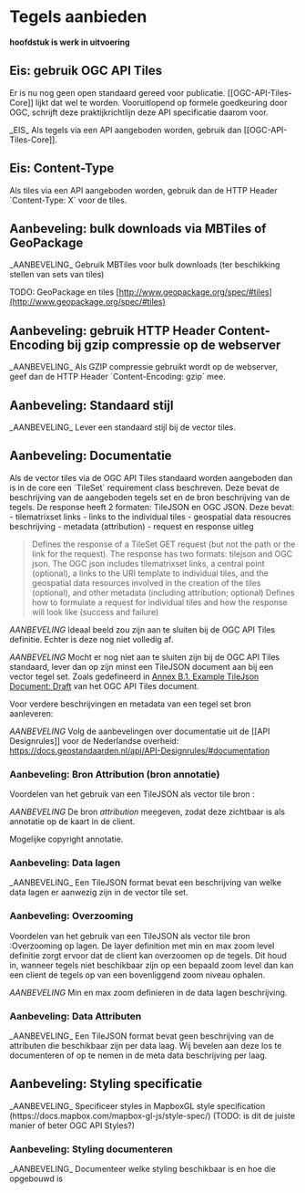 # Tegels aanbieden
**hoofdstuk is werk in uitvoering**

## Eis: gebruik OGC API Tiles
Er is nu nog geen open standaard gereed voor publicatie. [[OGC-API-Tiles-Core]] lijkt dat wel te worden. Vooruitlopend op formele goedkeuring door OGC, schrijft deze praktijkrichtlijn deze API specificatie daarom voor.

<div class="advisement">
_EIS_ Als tegels via een API aangeboden worden, gebruik dan [[OGC-API-Tiles-Core]].
</div>


## Eis: Content-Type
<div class="advisement">
Als tiles via een API aangeboden worden, gebruik dan de HTTP Header `Content-Type: X` voor de tiles.
</div>

## Aanbeveling: bulk downloads via MBTiles of GeoPackage
<div class="informative">
_AANBEVELING_ Gebruik MBTiles voor bulk downloads (ter beschikking stellen van sets van tiles)

TODO: GeoPackage en tiles [http://www.geopackage.org/spec/#tiles](http://www.geopackage.org/spec/#tiles)
</div>

## Aanbeveling: gebruik HTTP Header Content-Encoding bij gzip compressie op de webserver

<div class="informative">
_AANBEVELING_ Als GZIP compressie gebruikt wordt op de webserver, geef dan de HTTP Header `Content-Encoding: gzip` mee.
</div>

## Aanbeveling: Standaard stijl

<div class="informative">
_AANBEVELING_ Lever een standaard stijl bij de vector tiles.
</div>


## Aanbeveling: Documentatie
<div class="informative">
Als de vector tiles via de OGC API Tiles standaard worden aangeboden dan is in de core een `TileSet` requirement class beschreven. Deze bevat de beschrijving van de aangeboden tegels set en de bron beschrijving van de tegels. De response heeft 2 formaten: TileJSON en OGC JSON.
Deze bevat:
- tilematrixset links
- links to the individual tiles
- geospatial data resoucres beschrijving
- metadata (attribution)
- request en response uitleg 


>Defines the response of a TileSet GET request (but not the path or the link for the request). The response has two formats: tilejson and OGC json. The OGC json includes tilematrixset links, a central point (optional), a links to the URI template to individual tiles, and the geospatial data resources involved in the creation of the tiles (optional), and other metadata (including attribution; optional) Defines how to formulate a request for individual tiles and how the response will look like (success and failure)

_AANBEVELING_ Ideaal beeld zou zijn aan te sluiten bij de OGC API Tiles definitie. Echter is deze nog niet volledig af. 

_AANBEVELING_ Mocht er nog niet aan te sluiten zijn bij de OGC API Tiles standaard, lever dan op zijn minst een TileJSON document aan bij een vector tegel set. Zoals gedefineerd in [Annex B.1. Example TileJson Document: Draft](https://htmlpreview.github.io/?https://github.com/opengeospatial/OGC-API-Tiles/blob/master/core/standard/OAPI_Tiles.html#_example_tilejson_document) van het OGC API Tiles document. 

Voor verdere beschrijvingen en metadata van een tegel set bron aanleveren:

_AANBEVELING_ Volg de aanbevelingen over documentatie uit de [[API Designrules]] voor de Nederlandse overheid: https://docs.geostandaarden.nl/api/API-Designrules/#documentation
</div>

### Aanbeveling: Bron Attribution (bron annotatie)
Voordelen van het gebruik van een TileJSON als vector tile bron :

_AANBEVELING_  De bron *attribution* meegeven, zodat deze zichtbaar is als annotatie op de kaart in de client. 

Mogelijke copyright annotatie. 

### Aanbeveling: Data lagen
<div class="informative">
_AANBEVELING_ Een TileJSON format bevat een beschrijving van welke data lagen er aanwezig zijn in de vector tile set. 
</div>

### Aanbeveling: Overzooming
Voordelen van het gebruik van een TileJSON als vector tile bron :Overzooming op lagen. 
De layer definition met min en max zoom level definitie zorgt ervoor dat de client kan overzoomen op de tegels. Dit houd in, wanneer tegels niet beschikbaar zijn op een bepaald zoom level dan kan een client de tegels op van een bovenliggend zoom niveau ophalen.

_AANBEVELING_ Min en max zoom definieren in de data lagen beschrijving. 

### Aanbeveling: Data Attributen 
<div class="informative">
_AANBEVELING_  Een TileJSON format bevat geen beschrijving van de attributen die beschikbaar zijn per data laag. Wij bevelen aan deze los te documenteren of op te nemen in de meta data beschrijving per laag.
</div>

## Aanbeveling: Styling specificatie

<div class="informative">
_AANBEVELING_ Specificeer styles in MapboxGL style specification (https://docs.mapbox.com/mapbox-gl-js/style-spec/) (TODO: is dit de juiste manier of beter OGC API Styles?)
</div>

### Aanbeveling: Styling documenteren
<div class="informative">
_AANBEVELING_ Documenteer welke styling beschikbaar is en hoe die opgebouwd is
</div>
